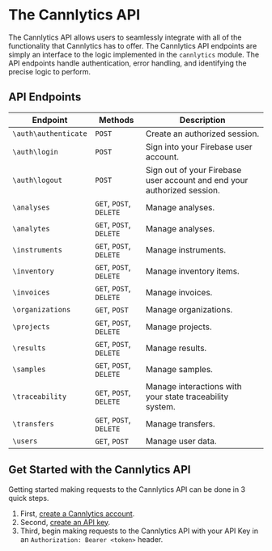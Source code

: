 # The Cannlytics API

The Cannlytics API allows users to seamlessly integrate with all of the functionality that Cannlytics has to offer. The Cannlytics API endpoints are simply an interface to the logic implemented in the `cannlytics` module. The API endpoints handle authentication, error handling, and identifying the precise logic to perform.

## API Endpoints <a name="endpoints"></a>

| Endpoint | Methods | Description |
| -------- | ------- | ----------- |
| `\auth\authenticate`   | `POST`   | Create an authorized session. |
| `\auth\login`   | `POST`   | Sign into your Firebase user account. |
| `\auth\logout`   | `POST`   | Sign out of your Firebase user account and end your authorized session. |
| `\analyses` | `GET`, `POST`, `DELETE` | Manage analyses. |
| `\analytes` | `GET`, `POST`, `DELETE` | Manage analyses. |
| `\instruments` | `GET`, `POST`, `DELETE` | Manage instruments. |
| `\inventory` | `GET`, `POST`, `DELETE` | Manage inventory items. |
| `\invoices` | `GET`, `POST`, `DELETE` | Manage invoices. |
| `\organizations` | `GET`, `POST` | Manage organizations. |
| `\projects` | `GET`, `POST`, `DELETE` | Manage projects. |
| `\results` | `GET`, `POST`, `DELETE` | Manage results. |
| `\samples` | `GET`, `POST`, `DELETE` | Manage samples. |
| `\traceability` | `GET`, `POST`, `DELETE` | Manage interactions with your state traceability system. |
| `\transfers` | `GET`, `POST`, `DELETE` | Manage transfers. |
| `\users` | `GET`, `POST` | Manage user data. |

<!-- | `\regulations` | Get regulatory data for different states. | -->
<!-- | `\limits` | Get action limits for certain compounds in different states. | -->
<!--  Data about cannabis testing labs can be retrieved from the Cannlytics API. -->

## Get Started with the Cannlytics API

Getting started making requests to the Cannlytics API can be done in 3 quick steps.

1. First, [create a Cannlytics account](https://console.cannlytics.com/account/sign-up).
2. Second, [create an API key](https://console.cannlytics.com/settings/api).
3. Third, begin making requests to the Cannlytics API with your API Key in an `Authorization: Bearer <token>` header.
